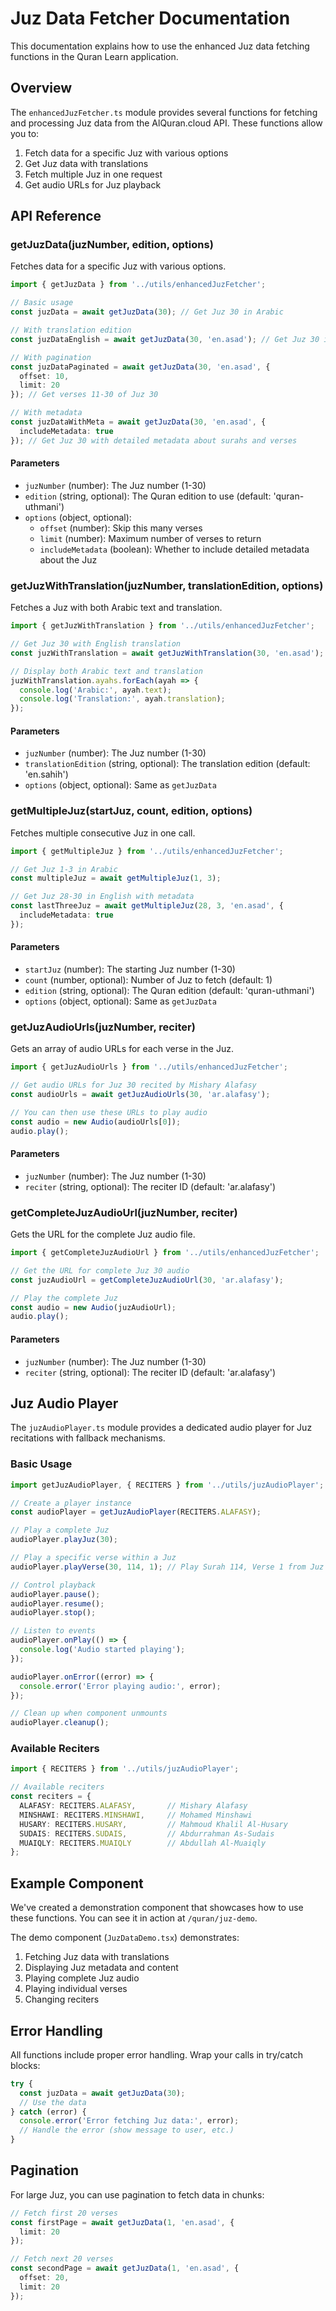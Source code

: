 # Juz Data Fetcher Documentation

This documentation explains how to use the enhanced Juz data fetching functions in the Quran Learn application.

## Overview

The `enhancedJuzFetcher.ts` module provides several functions for fetching and processing Juz data from the AlQuran.cloud API. These functions allow you to:

1. Fetch data for a specific Juz with various options
2. Get Juz data with translations
3. Fetch multiple Juz in one request
4. Get audio URLs for Juz playback

## API Reference

### getJuzData(juzNumber, edition, options)

Fetches data for a specific Juz with various options.

```typescript
import { getJuzData } from '../utils/enhancedJuzFetcher';

// Basic usage
const juzData = await getJuzData(30); // Get Juz 30 in Arabic

// With translation edition
const juzDataEnglish = await getJuzData(30, 'en.asad'); // Get Juz 30 in Muhammad Asad's English translation

// With pagination
const juzDataPaginated = await getJuzData(30, 'en.asad', { 
  offset: 10, 
  limit: 20 
}); // Get verses 11-30 of Juz 30

// With metadata
const juzDataWithMeta = await getJuzData(30, 'en.asad', { 
  includeMetadata: true 
}); // Get Juz 30 with detailed metadata about surahs and verses
```

#### Parameters

- `juzNumber` (number): The Juz number (1-30)
- `edition` (string, optional): The Quran edition to use (default: 'quran-uthmani')
- `options` (object, optional):
  - `offset` (number): Skip this many verses
  - `limit` (number): Maximum number of verses to return
  - `includeMetadata` (boolean): Whether to include detailed metadata about the Juz

### getJuzWithTranslation(juzNumber, translationEdition, options)

Fetches a Juz with both Arabic text and translation.

```typescript
import { getJuzWithTranslation } from '../utils/enhancedJuzFetcher';

// Get Juz 30 with English translation
const juzWithTranslation = await getJuzWithTranslation(30, 'en.asad');

// Display both Arabic text and translation
juzWithTranslation.ayahs.forEach(ayah => {
  console.log('Arabic:', ayah.text);
  console.log('Translation:', ayah.translation);
});
```

#### Parameters

- `juzNumber` (number): The Juz number (1-30)
- `translationEdition` (string, optional): The translation edition (default: 'en.sahih')
- `options` (object, optional): Same as `getJuzData`

### getMultipleJuz(startJuz, count, edition, options)

Fetches multiple consecutive Juz in one call.

```typescript
import { getMultipleJuz } from '../utils/enhancedJuzFetcher';

// Get Juz 1-3 in Arabic
const multipleJuz = await getMultipleJuz(1, 3);

// Get Juz 28-30 in English with metadata
const lastThreeJuz = await getMultipleJuz(28, 3, 'en.asad', {
  includeMetadata: true
});
```

#### Parameters

- `startJuz` (number): The starting Juz number (1-30)
- `count` (number, optional): Number of Juz to fetch (default: 1)
- `edition` (string, optional): The Quran edition (default: 'quran-uthmani')
- `options` (object, optional): Same as `getJuzData`

### getJuzAudioUrls(juzNumber, reciter)

Gets an array of audio URLs for each verse in the Juz.

```typescript
import { getJuzAudioUrls } from '../utils/enhancedJuzFetcher';

// Get audio URLs for Juz 30 recited by Mishary Alafasy
const audioUrls = await getJuzAudioUrls(30, 'ar.alafasy');

// You can then use these URLs to play audio
const audio = new Audio(audioUrls[0]);
audio.play();
```

#### Parameters

- `juzNumber` (number): The Juz number (1-30)
- `reciter` (string, optional): The reciter ID (default: 'ar.alafasy')

### getCompleteJuzAudioUrl(juzNumber, reciter)

Gets the URL for the complete Juz audio file.

```typescript
import { getCompleteJuzAudioUrl } from '../utils/enhancedJuzFetcher';

// Get the URL for complete Juz 30 audio
const juzAudioUrl = getCompleteJuzAudioUrl(30, 'ar.alafasy');

// Play the complete Juz
const audio = new Audio(juzAudioUrl);
audio.play();
```

#### Parameters

- `juzNumber` (number): The Juz number (1-30)
- `reciter` (string, optional): The reciter ID (default: 'ar.alafasy')

## Juz Audio Player

The `juzAudioPlayer.ts` module provides a dedicated audio player for Juz recitations with fallback mechanisms.

### Basic Usage

```typescript
import getJuzAudioPlayer, { RECITERS } from '../utils/juzAudioPlayer';

// Create a player instance
const audioPlayer = getJuzAudioPlayer(RECITERS.ALAFASY);

// Play a complete Juz
audioPlayer.playJuz(30);

// Play a specific verse within a Juz
audioPlayer.playVerse(30, 114, 1); // Play Surah 114, Verse 1 from Juz 30

// Control playback
audioPlayer.pause();
audioPlayer.resume();
audioPlayer.stop();

// Listen to events
audioPlayer.onPlay(() => {
  console.log('Audio started playing');
});

audioPlayer.onError((error) => {
  console.error('Error playing audio:', error);
});

// Clean up when component unmounts
audioPlayer.cleanup();
```

### Available Reciters

```typescript
import { RECITERS } from '../utils/juzAudioPlayer';

// Available reciters
const reciters = {
  ALAFASY: RECITERS.ALAFASY,       // Mishary Alafasy
  MINSHAWI: RECITERS.MINSHAWI,     // Mohamed Minshawi
  HUSARY: RECITERS.HUSARY,         // Mahmoud Khalil Al-Husary
  SUDAIS: RECITERS.SUDAIS,         // Abdurrahman As-Sudais
  MUAIQLY: RECITERS.MUAIQLY        // Abdullah Al-Muaiqly
};
```

## Example Component

We've created a demonstration component that showcases how to use these functions. You can see it in action at `/quran/juz-demo`.

The demo component (`JuzDataDemo.tsx`) demonstrates:

1. Fetching Juz data with translations
2. Displaying Juz metadata and content
3. Playing complete Juz audio
4. Playing individual verses
5. Changing reciters

## Error Handling

All functions include proper error handling. Wrap your calls in try/catch blocks:

```typescript
try {
  const juzData = await getJuzData(30);
  // Use the data
} catch (error) {
  console.error('Error fetching Juz data:', error);
  // Handle the error (show message to user, etc.)
}
```

## Pagination

For large Juz, you can use pagination to fetch data in chunks:

```typescript
// Fetch first 20 verses
const firstPage = await getJuzData(1, 'en.asad', {
  limit: 20
});

// Fetch next 20 verses
const secondPage = await getJuzData(1, 'en.asad', {
  offset: 20,
  limit: 20
});
```